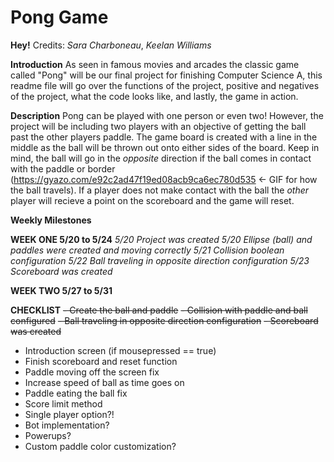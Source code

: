 # Pong Game

**Hey!**
Credits:
*Sara Charboneau*,
*Keelan Williams*

**Introduction**
As seen in famous movies and arcades the classic game called "Pong" will be our final project for finishing Computer Science A, this readme file will go over the functions of the project, positive and negatives of the project, what the code looks like, and lastly, the game in action. 

**Description**
Pong can be played with one person or even two! However, the project will be including two players with an objective of getting the ball past the other players paddle.  The game board is created with a line in the middle as the ball will be thrown out onto either sides of the board.  Keep in mind, the ball will go in the *opposite* direction if the ball comes in contact with the paddle or border (https://gyazo.com/e92c2ad47f19ed08acb9ca6ec780d535 <- GIF for how the ball travels).  If a player does not make contact with the ball the *other* player will recieve a point on the scoreboard and the game will reset.

**Weekly Milestones**

**WEEK ONE 5/20 to 5/24**
*5/20 Project was created*
*5/20 Ellipse (ball) and paddles were created and moving correctly*
*5/21 Collision boolean configuration*
*5/22 Ball traveling in opposite direction configuration*
*5/23 Scoreboard was created*

**WEEK TWO 5/27 to 5/31**


**CHECKLIST**
~~- Create the ball and paddle~~
~~- Collision with paddle and ball configured~~
~~- Ball traveling in opposite direction configuration~~
~~- Scoreboard was created~~
- Introduction screen (if mousepressed == true)
- Finish scoreboard and reset function 
- Paddle moving off the screen fix
- Increase speed of ball as time goes on
- Paddle eating the ball fix
- Score limit method
- Single player option?!
- Bot implementation?
- Powerups?
- Custom paddle color customization?



